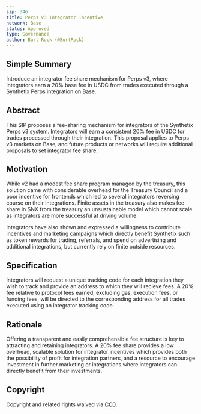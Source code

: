 ```yaml
---
sip: 346
title: Perps v3 Integrator Incentive
network: Base
status: Approved
type: Governance
author: Burt Rock (@BurtRock)
---
```


## Simple Summary
Introduce an integrator fee share mechanism for Perps v3, where integrators earn a 20% base fee in USDC from trades executed through a Synthetix Perps integration on Base.

## Abstract
This SIP proposes a fee-sharing mechanism for integrators of the Synthetix Perps v3 system. Integrators will earn a consistent 20% fee in USDC for trades processed through their integration. This proposal applies to Perps v3 markets on Base, and future products or networks will require additional proposals to set integrator fee share.

## Motivation

While v2 had a modest fee share program managed by the treasury, this solution came with considerable overhead for the Treasury Council and a poor incentive for frontends which led to several integrators reversing course on their integrations. Finite assets in the treasury also makes fee share in SNX from the treasury an unsustainable model which cannot scale as integrators are more successful at driving volume.

Integrators have also shown and expressed a willingness to contribute incentives and marketing campaigns which directly benefit Synthetix such as token rewards for trading, referrals, and spend on advertising and additional integrations, but currently rely on finite outside resources. 

## Specification

Integrators will request a unique tracking code for each integration they wish to track and provide an address to which they will recieve fees. A 20% fee relative to protocol fees earned, excluding gas, execution fees, or funding fees, will be directed to the corresponding address for all trades executed using an integrator tracking code.

## Rationale
Offering a transparent and easily comprehensible fee structure is key to attracting and retaining integrators. A 20% fee share provides a low overhead, scalable solution for integrator incentives which provides both the possibility of profit for integration partners, and a resource to encourage investment in further marketing or integrations where integrators can directly benefit from their investments.

## Copyright
Copyright and related rights waived via [CC0](https://creativecommons.org/publicdomain/zero/1.0/).
